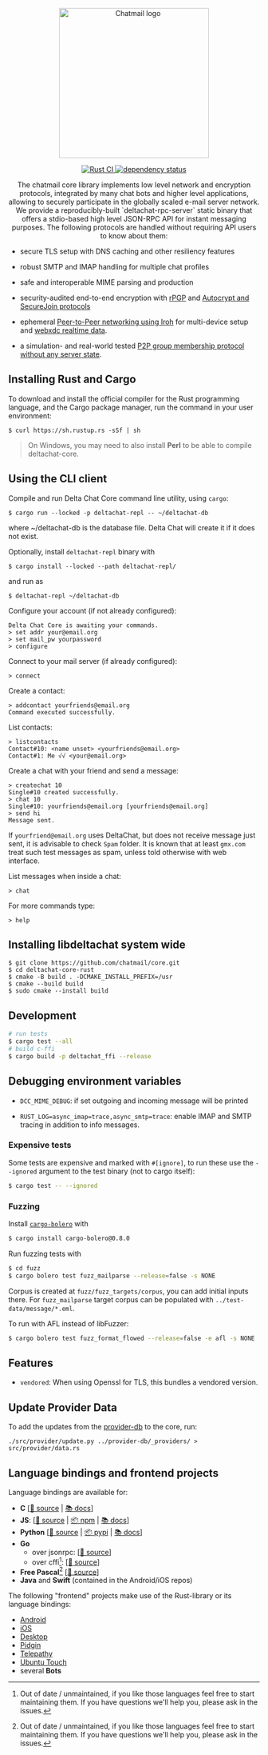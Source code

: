 <p align="center">
<img alt="Chatmail logo" src="https://delta.chat/assets/logos/chatmail.svg" width="300" style="float:middle;" />
</p>

<p align="center">
  <a href="https://github.com/chatmail/core/actions/workflows/ci.yml">
    <img alt="Rust CI" src="https://github.com/chatmail/core/actions/workflows/ci.yml/badge.svg">
  </a>
  <a href="https://deps.rs/repo/github/chatmail/core">
    <img alt="dependency status" src="https://deps.rs/repo/github/chatmail/core/status.svg">
  </a>
</p>

<p align="center">
The chatmail core library implements low level network and encryption protocols, 
integrated by many chat bots and higher level applications, 
allowing to securely participate in the globally scaled e-mail server network. 
We provide a reproducibly-built `deltachat-rpc-server` static binary 
that offers a stdio-based high level JSON-RPC API for instant messaging purposes. 
The following protocols are handled without requiring API users to know about them: 

- secure TLS setup with DNS caching and other resiliency features

- robust SMTP and IMAP handling for multiple chat profiles 

- safe and interoperable MIME parsing and production 

- security-audited end-to-end encryption with [rPGP](https://github.com/rpgp/rpgp)
  and [Autocrypt and SecureJoin protocols](https://securejoin.rtfd.io)

- ephemeral [Peer-to-Peer networking using Iroh](https://iroh.computer) for multi-device setup and
  [webxdc realtime data](https://delta.chat/en/2024-11-20-webxdc-realtime). 

- a simulation- and real-world tested [P2P group membership
  protocol without any server state](https://github.com/chatmail/models/tree/main/group-membership). 

</p>

## Installing Rust and Cargo

To download and install the official compiler for the Rust programming language, and the Cargo package manager, run the command in your user environment:

```
$ curl https://sh.rustup.rs -sSf | sh
```

> On Windows, you may need to also install **Perl** to be able to compile deltachat-core.

## Using the CLI client

Compile and run Delta Chat Core command line utility, using `cargo`:

```
$ cargo run --locked -p deltachat-repl -- ~/deltachat-db
```
where ~/deltachat-db is the database file. Delta Chat will create it if it does not exist.

Optionally, install `deltachat-repl` binary with
```
$ cargo install --locked --path deltachat-repl/
```
and run as
```
$ deltachat-repl ~/deltachat-db
```

Configure your account (if not already configured):

```
Delta Chat Core is awaiting your commands.
> set addr your@email.org
> set mail_pw yourpassword
> configure
```

Connect to your mail server (if already configured):

```
> connect
```

Create a contact:

```
> addcontact yourfriends@email.org
Command executed successfully.
```

List contacts:

```
> listcontacts
Contact#10: <name unset> <yourfriends@email.org>
Contact#1: Me √√ <your@email.org>
```

Create a chat with your friend and send a message:

```
> createchat 10
Single#10 created successfully.
> chat 10
Single#10: yourfriends@email.org [yourfriends@email.org]
> send hi
Message sent.
```

If `yourfriend@email.org` uses DeltaChat, but does not receive message just
sent, it is advisable to check `Spam` folder. It is known that at least
`gmx.com` treat such test messages as spam, unless told otherwise with web
interface.

List messages when inside a chat:

```
> chat
```

For more commands type:

```
> help
```

## Installing libdeltachat system wide

```
$ git clone https://github.com/chatmail/core.git
$ cd deltachat-core-rust
$ cmake -B build . -DCMAKE_INSTALL_PREFIX=/usr
$ cmake --build build
$ sudo cmake --install build
```

## Development

```sh
# run tests
$ cargo test --all
# build c-ffi
$ cargo build -p deltachat_ffi --release
```

## Debugging environment variables 

- `DCC_MIME_DEBUG`: if set outgoing and incoming message will be printed 

- `RUST_LOG=async_imap=trace,async_smtp=trace`: enable IMAP and
SMTP tracing in addition to info messages.

### Expensive tests

Some tests are expensive and marked with `#[ignore]`, to run these
use the `--ignored` argument to the test binary (not to cargo itself):
```sh
$ cargo test -- --ignored
```

### Fuzzing

Install [`cargo-bolero`](https://github.com/camshaft/bolero) with
```sh
$ cargo install cargo-bolero@0.8.0
```

Run fuzzing tests with
```sh
$ cd fuzz
$ cargo bolero test fuzz_mailparse --release=false -s NONE
```

Corpus is created at `fuzz/fuzz_targets/corpus`,
you can add initial inputs there.
For `fuzz_mailparse` target corpus can be populated with
`../test-data/message/*.eml`.

To run with AFL instead of libFuzzer:
```sh
$ cargo bolero test fuzz_format_flowed --release=false -e afl -s NONE
```

## Features

- `vendored`: When using Openssl for TLS, this bundles a vendored version.

## Update Provider Data

To add the updates from the
[provider-db](https://github.com/deltachat/provider-db) to the core, run:

```
./src/provider/update.py ../provider-db/_providers/ > src/provider/data.rs
```

## Language bindings and frontend projects

Language bindings are available for:

- **C** \[[📂 source](./deltachat-ffi) | [📚 docs](https://c.delta.chat)\]
- **JS**: \[[📂 source](./deltachat-rpc-client) | [📦 npm](https://www.npmjs.com/package/@deltachat/jsonrpc-client) | [📚 docs](https://js.jsonrpc.delta.chat/)\]
- **Python** \[[📂 source](./python) | [📦 pypi](https://pypi.org/project/deltachat) | [📚 docs](https://py.delta.chat)\]
- **Go**
  - over jsonrpc: \[[📂 source](https://github.com/deltachat/deltachat-rpc-client-go/)\]
  - over cffi[^1]: \[[📂 source](https://github.com/deltachat/go-deltachat/)\]
- **Free Pascal**[^1] \[[📂 source](https://github.com/deltachat/deltachat-fp/)\]
- **Java** and **Swift** (contained in the Android/iOS repos)

The following "frontend" projects make use of the Rust-library
or its language bindings:

- [Android](https://github.com/deltachat/deltachat-android)
- [iOS](https://github.com/deltachat/deltachat-ios)
- [Desktop](https://github.com/deltachat/deltachat-desktop)
- [Pidgin](https://code.ur.gs/lupine/purple-plugin-delta/)
- [Telepathy](https://code.ur.gs/lupine/telepathy-padfoot/)
- [Ubuntu Touch](https://codeberg.org/lk108/deltatouch)
- several **Bots**

[^1]: Out of date / unmaintained, if you like those languages feel free to start maintaining them. If you have questions we'll help you, please ask in the issues.
